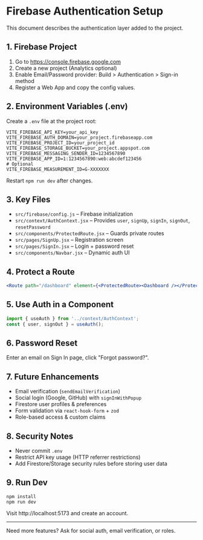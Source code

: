 # Firebase Authentication Setup

This document describes the authentication layer added to the project.

## 1. Firebase Project
1. Go to https://console.firebase.google.com
2. Create a new project (Analytics optional)
3. Enable Email/Password provider: Build > Authentication > Sign-in method
4. Register a Web App and copy the config values.

## 2. Environment Variables (.env)
Create a `.env` file at the project root:
```
VITE_FIREBASE_API_KEY=your_api_key
VITE_FIREBASE_AUTH_DOMAIN=your_project.firebaseapp.com
VITE_FIREBASE_PROJECT_ID=your_project_id
VITE_FIREBASE_STORAGE_BUCKET=your_project.appspot.com
VITE_FIREBASE_MESSAGING_SENDER_ID=1234567890
VITE_FIREBASE_APP_ID=1:1234567890:web:abcdef123456
# Optional
VITE_FIREBASE_MEASUREMENT_ID=G-XXXXXXX
```
Restart `npm run dev` after changes.

## 3. Key Files
- `src/firebase/config.js` – Firebase initialization
- `src/context/AuthContext.jsx` – Provides `user`, `signUp`, `signIn`, `signOut`, `resetPassword`
- `src/components/ProtectedRoute.jsx` – Guards private routes
- `src/pages/SignUp.jsx` – Registration screen
- `src/pages/SignIn.jsx` – Login + password reset
- `src/components/Navbar.jsx` – Dynamic auth UI

## 4. Protect a Route
```jsx
<Route path="/dashboard" element={<ProtectedRoute><Dashboard /></ProtectedRoute>} />
```

## 5. Use Auth in a Component
```jsx
import { useAuth } from '../context/AuthContext';
const { user, signOut } = useAuth();
```

## 6. Password Reset
Enter an email on Sign In page, click "Forgot password?".

## 7. Future Enhancements
- Email verification (`sendEmailVerification`)
- Social login (Google, GitHub) with `signInWithPopup`
- Firestore user profiles & preferences
- Form validation via `react-hook-form` + `zod`
- Role-based access & custom claims

## 8. Security Notes
- Never commit `.env`
- Restrict API key usage (HTTP referrer restrictions)
- Add Firestore/Storage security rules before storing user data

## 9. Run Dev
```
npm install
npm run dev
```
Visit http://localhost:5173 and create an account.

---
Need more features? Ask for social auth, email verification, or roles.
